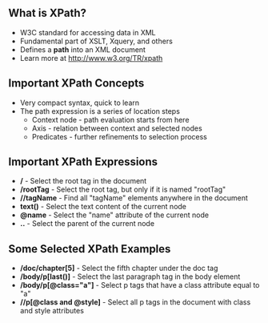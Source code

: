 ## What is XPath?
* W3C standard for accessing data in XML
* Fundamental part of XSLT, Xquery, and others
* Defines a **path** into an XML document
* Learn more at http://www.w3.org/TR/xpath

## Important XPath Concepts
* Very compact syntax, quick to learn
* The path expression is a series of location steps
    * Context node - path evaluation starts from here
    * Axis - relation between context and selected nodes
    * Predicates - further refinements to selection process

## Important XPath Expressions
* **/** - Select the root tag in the document
* **/rootTag** - Select the root tag, but only if it is named "rootTag"
* **//tagName** - Find all "tagName" elements anywhere in the document
* **text()** - Select the text content of the current node
* **@name** - Select the "name" attribute of the current node
* **..** - Select the parent of the current node

## Some Selected XPath Examples
* **/doc/chapter[5]** - Select the fifth chapter under the doc tag
* **/body/p[last()]** - Select the last paragraph tag in the body element
* **/body/p[@class="a"]** - Select p tags that have a class attribute equal to "a"
* **//p[@class and @style]** - Select all p tags in the document with class and style attributes